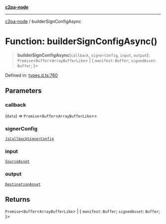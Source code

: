 [**c2pa-node**](../README.md)

***

[c2pa-node](../README.md) / builderSignConfigAsync

# Function: builderSignConfigAsync()

> **builderSignConfigAsync**(`callback`, `signerConfig`, `input`, `output`): `Promise`\<`Buffer`\<`ArrayBufferLike`\> \| \{ `manifest`: `Buffer`; `signedAsset`: `Buffer`; \}\>

Defined in: [types.d.ts:760](https://github.com/contentauth/c2pa-node-v2/blob/89b34f9846b48a2d62e217587555c0cf0305136a/js-src/types.d.ts#L760)

## Parameters

### callback

(`data`) => `Promise`\<`Buffer`\<`ArrayBufferLike`\>\>

### signerConfig

[`JsCallbackSignerConfig`](../interfaces/JsCallbackSignerConfig.md)

### input

[`SourceAsset`](../type-aliases/SourceAsset.md)

### output

[`DestinationAsset`](../type-aliases/DestinationAsset.md)

## Returns

`Promise`\<`Buffer`\<`ArrayBufferLike`\> \| \{ `manifest`: `Buffer`; `signedAsset`: `Buffer`; \}\>
